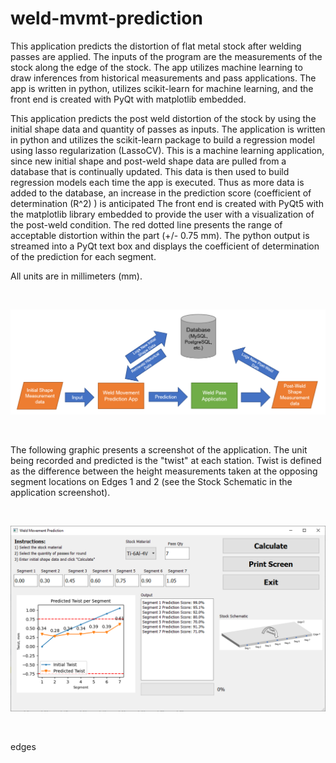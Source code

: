 # weld-mvmt-prediction
This application predicts the distortion of flat metal stock after welding passes are applied. The inputs of the program are the measurements of the stock along the edge of the stock. The app utilizes machine learning to draw inferences from historical measurements and pass applications. The app is written in python, utilizes scikit-learn for machine learning, and the front end is created with PyQt with matplotlib embedded.

This application predicts the post weld distortion of the stock by using the initial shape data and quantity of passes as inputs.  The application is written in python and utilizes the scikit-learn package to build a regression model using lasso regularization (LassoCV). This is a machine learning application, since new initial shape and post-weld shape data are pulled from a database that is continually updated.  This data is then used to build regression models each time the app is executed.  Thus as more data is added to the database, an increase in the prediction score (coefficient of determination (R^2) ) is anticipated   The front end is created with PyQt5 with the matplotlib library embedded to provide the user with a visualization of the post-weld condition.  The red dotted line presents the range of acceptable distortion within the part (+/- 0.75 mm).  The python output is streamed into a PyQt text box and displays the coefficient of determination of the prediction for each segment.  



All units are in millimeters (mm).

&nbsp;&nbsp;

![Machine Learning Framework](framework.png)

&nbsp;&nbsp;

The following graphic presents a screenshot of the application.  The unit being recorded and predicted is the "twist" at each station.  Twist is defined as the difference between the height measurements taken at the opposing segment locations on Edges 1 and 2 (see the Stock Schematic in the application screenshot).

&nbsp;&nbsp;

![GUI Front End](front_end.png)

&nbsp;&nbsp;

edges
